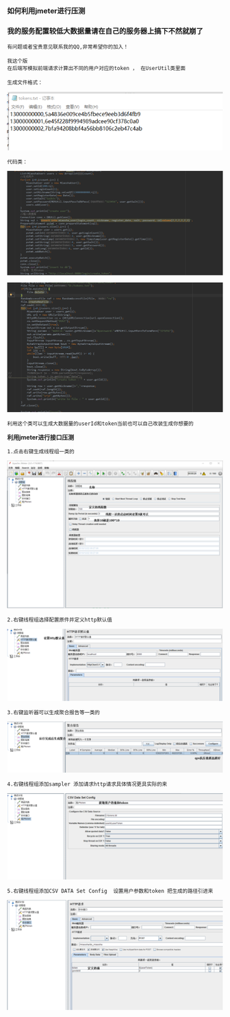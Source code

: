 ### 如何利用jmeter进行压测 
### 我的服务配置较低大数据量请在自己的服务器上搞下不然就崩了
    有问题或者宝贵意见联系我的QQ,非常希望你的加入！
   
    我这个版
    在后端写模拟前端请求计算出不同的用户对应的token ， 在UserUtil类里面
    
    生成文件格式：
   ![整体流程](https://raw.githubusercontent.com/qiurunze123/imageall/master/jmeter4.png)
   
    代码类：
   ![整体流程](https://raw.githubusercontent.com/qiurunze123/imageall/master/jmeter2.png)

   ![整体流程](https://raw.githubusercontent.com/qiurunze123/imageall/master/jmeter3.png)

    利用这个类可以生成大数据量的userId和token当前也可以自己改装生成你想要的


 **利用jmeter进行接口压测**
 
    1.点击右键生成线程组一类的 
   ![整体流程](https://raw.githubusercontent.com/qiurunze123/imageall/master/jmeter5.png)
   
    2.右键线程组选择配置原件并定义http默认值
   ![整体流程](https://raw.githubusercontent.com/qiurunze123/imageall/master/jmeter6.png)
   
    3.右键监听器可以生成聚合报告等一类的
   ![整体流程](https://raw.githubusercontent.com/qiurunze123/imageall/master/jmeter7.png)
   
    4.右键线程组添加sampler 添加请求http请求具体情况更具实际的来
   ![整体流程](https://raw.githubusercontent.com/qiurunze123/imageall/master/jmeter9.png)
   
    5.右键线程组添加CSV DATA Set Config  设置用户参数和token 把生成的路径引进来
   ![整体流程](https://raw.githubusercontent.com/qiurunze123/imageall/master/jmeter8.png)

